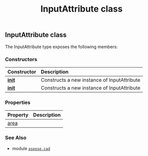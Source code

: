 ﻿---
title: InputAttribute class
second_title: Aspose.CAD for Python via .NET API References
description: 
type: docs
weight: 310
url: /aspose.cad/inputattribute/
is_root: false
---

## InputAttribute class



The InputAttribute type exposes the following members:

### Constructors
| Constructor | Description |
| :- | :- |
| [__init__](/cad/python-net/aspose.cad/inputattribute/__init__/#) | Constructs a new instance of InputAttribute |
| [__init__](/cad/python-net/aspose.cad/inputattribute/__init__/#InputAttribute.Domain) | Constructs a new instance of InputAttribute |


### Properties
| Property | Description |
| :- | :- |
| [area](/cad/python-net/aspose.cad/inputattribute/area) |  |



### See Also
* module [`aspose.cad`](..)
